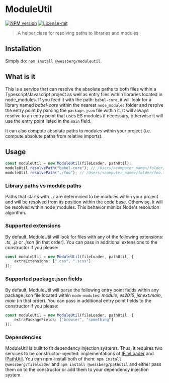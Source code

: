 # ModuleUtil
[![NPM version][npm-version-image]][npm-version-url]
[![License-mit][license-mit-image]][license-mit-url]

[license-mit-url]: https://opensource.org/licenses/MIT

[license-mit-image]: https://img.shields.io/badge/License-MIT-yellow.svg

[npm-version-url]: https://www.npmjs.com/package/@wessberg/moduleutil

[npm-version-image]: https://badge.fury.io/js/%40wessberg%2Fmoduleutil.svg

> A helper class for resolving paths to libraries and modules

## Installation
Simply do: `npm install @wessberg/moduleutil`.

## What is it

This is a service that can resolve the absolute paths to both files within a Typescript/Javascript project as well as entry files within libraries located in node_modules.
If you feed it with the path: `babel-core`, it will look for a library named *babel-core* within the nearest `node_modules` folder and resolve the entry point by parsing the `package.json` file within it.
It will always resolve to an entry point that uses ES modules if necessary, otherwise it will use the entry point listed in the `main` field.

It can also compute absolute paths to modules within your project (i.e. compute absolute paths from relative imports).

## Usage
```typescript
const moduleUtil = new ModuleUtil(fileLoader, pathUtil);
moduleUtil.resolvePath("babel-core"); // /Users/<computer_name>/folder/node_modules/babel-core/index.js
moduleUtil.resolvePath("./foo"); // /Users/<computer_name>/folder/foo.ts
```

### Library paths vs module paths

Paths that starts with `./` are determined to be modules within your project and will be resolved from its position within
the code base. Otherwise, it will be resolved within node_modules. This behavior mimics Node's resolution algorithm.

### Supported extensions

By default, ModuleUtil will look for files with any of the following extensions: *.ts*, *.js* or *.json* (in that order). You can pass in additional extensions to the constructor if you please:

```typescript
const moduleUtil = new ModuleUtil(fileLoader, pathUtil, {
	extraExtensions: [".css", ".scss"]
});
```

### Supported package.json fields

By default, ModuleUtil will parse the following entry point fields within any package.json file located within `node-modules`: *module*, *es2015*, *jsnext:main*, *main* (in that order). You can pass in additional entry point fields to the constructor if you please:

```typescript
const moduleUtil = new ModuleUtil(fileLoader, pathUtil, {
	extraPackageFields: ["browser", "something"]
});
```

### Dependencies

ModuleUtil is built to fit dependency injection systems. Thus, it requires two services to be constructor-injected: implementations of [IFileLoader](https://github.com/wessberg/fileloader) and [IPathUtil](https://github.com/wessberg/pathutil).
You can npm-install both of them: `npm install @wessberg/fileloader` and `npm install @wessberg/pathutil` and either pass them on to the constructor or add them to your dependency injection system.